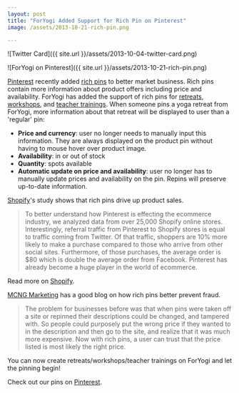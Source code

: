 ```yaml
---
layout: post
title: "ForYogi Added Support for Rich Pin on Pinterest"
image: /assets/2013-10-21-rich-pin.png

---
```

![Twitter Card]({{ site.url }}/assets/2013-10-04-twitter-card.png)

![ForYogi on Pinterest]({{ site.url }}/assets/2013-10-21-rich-pin.png)

[Pinterest](http://pinterest.com) recently added [rich pins](http://developers.pinterest.com/rich_pins/) to better market business.  Rich pins contain more information about product offers including price and availability.  ForYogi has added the support of rich pins for [retreats](https://foryogi.com/retreats/new), [workshops](https://foryogi.com/workshops/new), and [teacher trainings](https://foryogi.com/teacher_trainings/new).  When someone pins a yoga retreat from ForYogi, more information about that retreat will be displayed to user than a 'regular' pin:

- **Price and currency**: user no longer needs to manually input this information.  They are always displayed on the product pin without having to mouse hover over product image.
- **Availability**: in or out of stock
- **Quantity**: spots available
- **Automatic update on price and availability**: user no longer has to manually update prices and availability on the pin.  Repins will preserve up-to-date information.

[Shopify](http://shopify.com)'s study shows that rich pins drive up product sales.

>To better understand how Pinterest is effecting the ecommerce industry, we analyzed data from over 25,000 Shopify online stores. Interestingly, referral traffic from Pinterest to Shopify stores is equal to traffic coming from Twitter. Of that traffic, shoppers are 10% more likely to make a purchase compared to those who arrive from other social sites. Furthermore, of those purchases, the average order is $80 which is double the average order from Facebook. Pinterest has already become a huge player in the world of ecommerce.  

Read more on [Shopify](http://www.shopify.com/blog/6058268-how-pinterest-drives-ecommerce-sales).

[MCNG Marketing](http://www.mcngmarketing.com/why-businesses-need-to-use-rich-pins-for-pinterest-immediately/) has a good blog on how rich pins better prevent fraud.

>The problem for businesses before was that when pins were taken off a site or repinned their descriptions could be changed, and tampered with. So people could purposely put the wrong price if they wanted to in the description and then go to the site, and realize that it was much more expensive. Now with rich pins, a user can trust that the price listed is most likely the right price.

You can now create retreats/workshops/teacher trainings on ForYogi and let the pinning begin!

Check out our pins on [Pinterest](http://www.pinterest.com/foryogi/).
